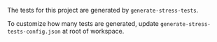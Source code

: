 The tests for this project are generated by `generate-stress-tests`.

To customize how many tests are generated, update `generate-stress-tests-config.json` at root of workspace.
